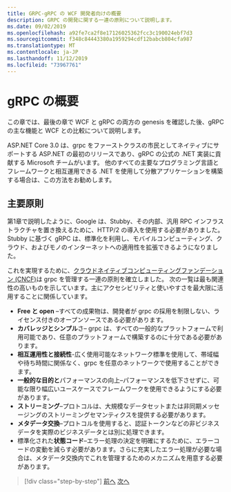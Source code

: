```yaml
---
title: GRPC-gRPC の WCF 開発者向けの概要
description: GRPC の開発に関する一連の原則について説明します。
ms.date: 09/02/2019
ms.openlocfilehash: a92fe7ca2f8e17126025362fcc3c190024ebf7d3
ms.sourcegitcommit: f348c84443380a1959294cdf12babcb804cfa987
ms.translationtype: MT
ms.contentlocale: ja-JP
ms.lasthandoff: 11/12/2019
ms.locfileid: "73967761"
---
```

# <a name="grpc-overview"></a>gRPC の概要

この章では、最後の章で WCF と gRPC の両方の genesis を確認した後、gRPC の主な機能と WCF との比較について説明します。

ASP.NET Core 3.0 は、grpc をファーストクラスの市民としてネイティブにサポートする ASP.NET の最初のリリースであり、gRPC の公式の .NET 実装に貢献する Microsoft チームがいます。 他のすべての主要なプログラミング言語とフレームワークと相互運用できる .NET を使用して分散アプリケーションを構築する場合は、この方法をお勧めします。

## <a name="key-principles"></a>主要原則

第1章で説明したように、Google は、Stubby、その内部、汎用 RPC インフラストラクチャを置き換えるために、HTTP/2 の導入を使用する必要がありました。 Stubby に基づく gRPC は、標準化を利用し、モバイルコンピューティング、クラウド、およびモノのインターネットへの適用性を拡張できるようになりました。

これを実現するために、[クラウドネイティブコンピューティングファンデーション (CNCF)](https://www.cncf.io/)は grpc を管理する一連の原則を確立しました。 次の一覧は最も関連性の高いものを示しています。主にアクセシビリティと使いやすさを最大限に活用することに関係しています。

- **Free と open** –すべての成果物は、開発者が grpc の採用を制限しない、ライセンス付きのオープンソースである必要があります。
- **カバレッジとシンプル**さ– grpc は、すべての一般的なプラットフォームで利用可能であり、任意のプラットフォームで構築するのに十分である必要があります。
- **相互運用性と接続性**-広く使用可能なネットワーク標準を使用して、帯域幅や待ち時間に関係なく、grpc を任意のネットワークで使用することができます。
- **一般的な目的と**パフォーマンスの向上–パフォーマンスを低下させずに、可能な限り幅広いユースケースでフレームワークを使用できるようにする必要があります。
- **ストリーミング**–プロトコルは、大規模なデータセットまたは非同期メッセージングのストリーミングセマンティクスを提供する必要があります。
- **メタデータ交換**–プロトコルを使用すると、認証トークンなどの非ビジネスデータを実際のビジネスデータとは別に処理できます。
- 標準化された**状態コード**–エラー処理の決定を明確にするために、エラーコードの変動を減らす必要があります。さらに充実したエラー処理が必要な場合は、メタデータ交換内でこれを管理するためのメカニズムを用意する必要があります。

>[!div class="step-by-step"]
>[前へ](introduction.md)
>[次へ](approach.md)
